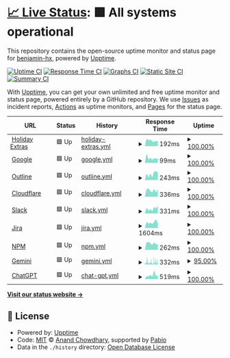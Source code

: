 # [📈 Live Status](https://benjamin-hx.github.io/statuspage): <!--live status--> **🟩 All systems operational**

This repository contains the open-source uptime monitor and status page for [benjamin-hx](https://benjamin-hx.github.io/statuspage), powered by [Upptime](https://github.com/upptime/upptime).

[![Uptime CI](https://github.com/benjamin-hx/statuspage/workflows/Uptime%20CI/badge.svg)](https://github.com/benjamin-hx/statuspage/actions?query=workflow%3A%22Uptime+CI%22)
[![Response Time CI](https://github.com/benjamin-hx/statuspage/workflows/Response%20Time%20CI/badge.svg)](https://github.com/benjamin-hx/statuspage/actions?query=workflow%3A%22Response+Time+CI%22)
[![Graphs CI](https://github.com/benjamin-hx/statuspage/workflows/Graphs%20CI/badge.svg)](https://github.com/benjamin-hx/statuspage/actions?query=workflow%3A%22Graphs+CI%22)
[![Static Site CI](https://github.com/benjamin-hx/statuspage/workflows/Static%20Site%20CI/badge.svg)](https://github.com/benjamin-hx/statuspage/actions?query=workflow%3A%22Static+Site+CI%22)
[![Summary CI](https://github.com/benjamin-hx/statuspage/workflows/Summary%20CI/badge.svg)](https://github.com/benjamin-hx/statuspage/actions?query=workflow%3A%22Summary+CI%22)

With [Upptime](https://upptime.js.org), you can get your own unlimited and free uptime monitor and status page, powered entirely by a GitHub repository. We use [Issues](https://github.com/benjamin-hx/statuspage/issues) as incident reports, [Actions](https://github.com/benjamin-hx/statuspage/actions) as uptime monitors, and [Pages](https://benjamin-hx.github.io/statuspage) for the status page.

<!--start: status pages-->
<!-- This summary is generated by Upptime (https://github.com/upptime/upptime) -->
<!-- Do not edit this manually, your changes will be overwritten -->
<!-- prettier-ignore -->
| URL | Status | History | Response Time | Uptime |
| --- | ------ | ------- | ------------- | ------ |
| <img alt="" src="https://icons.duckduckgo.com/ip3/www.holidayextras.com.ico" height="13"> [Holiday Extras](https://www.holidayextras.com) | 🟩 Up | [holiday-extras.yml](https://github.com/benjamin-hx/statuspage/commits/HEAD/history/holiday-extras.yml) | <details><summary><img alt="Response time graph" src="./graphs/holiday-extras/response-time-week.png" height="20"> 192ms</summary><br><a href="https://benjamin-hx.github.io/statuspage/history/holiday-extras"><img alt="Response time 176" src="https://img.shields.io/endpoint?url=https%3A%2F%2Fraw.githubusercontent.com%2Fbenjamin-hx%2Fstatuspage%2FHEAD%2Fapi%2Fholiday-extras%2Fresponse-time.json"></a><br><a href="https://benjamin-hx.github.io/statuspage/history/holiday-extras"><img alt="24-hour response time 171" src="https://img.shields.io/endpoint?url=https%3A%2F%2Fraw.githubusercontent.com%2Fbenjamin-hx%2Fstatuspage%2FHEAD%2Fapi%2Fholiday-extras%2Fresponse-time-day.json"></a><br><a href="https://benjamin-hx.github.io/statuspage/history/holiday-extras"><img alt="7-day response time 192" src="https://img.shields.io/endpoint?url=https%3A%2F%2Fraw.githubusercontent.com%2Fbenjamin-hx%2Fstatuspage%2FHEAD%2Fapi%2Fholiday-extras%2Fresponse-time-week.json"></a><br><a href="https://benjamin-hx.github.io/statuspage/history/holiday-extras"><img alt="30-day response time 174" src="https://img.shields.io/endpoint?url=https%3A%2F%2Fraw.githubusercontent.com%2Fbenjamin-hx%2Fstatuspage%2FHEAD%2Fapi%2Fholiday-extras%2Fresponse-time-month.json"></a><br><a href="https://benjamin-hx.github.io/statuspage/history/holiday-extras"><img alt="1-year response time 176" src="https://img.shields.io/endpoint?url=https%3A%2F%2Fraw.githubusercontent.com%2Fbenjamin-hx%2Fstatuspage%2FHEAD%2Fapi%2Fholiday-extras%2Fresponse-time-year.json"></a></details> | <details><summary><a href="https://benjamin-hx.github.io/statuspage/history/holiday-extras">100.00%</a></summary><a href="https://benjamin-hx.github.io/statuspage/history/holiday-extras"><img alt="All-time uptime 100.00%" src="https://img.shields.io/endpoint?url=https%3A%2F%2Fraw.githubusercontent.com%2Fbenjamin-hx%2Fstatuspage%2FHEAD%2Fapi%2Fholiday-extras%2Fuptime.json"></a><br><a href="https://benjamin-hx.github.io/statuspage/history/holiday-extras"><img alt="24-hour uptime 100.00%" src="https://img.shields.io/endpoint?url=https%3A%2F%2Fraw.githubusercontent.com%2Fbenjamin-hx%2Fstatuspage%2FHEAD%2Fapi%2Fholiday-extras%2Fuptime-day.json"></a><br><a href="https://benjamin-hx.github.io/statuspage/history/holiday-extras"><img alt="7-day uptime 100.00%" src="https://img.shields.io/endpoint?url=https%3A%2F%2Fraw.githubusercontent.com%2Fbenjamin-hx%2Fstatuspage%2FHEAD%2Fapi%2Fholiday-extras%2Fuptime-week.json"></a><br><a href="https://benjamin-hx.github.io/statuspage/history/holiday-extras"><img alt="30-day uptime 100.00%" src="https://img.shields.io/endpoint?url=https%3A%2F%2Fraw.githubusercontent.com%2Fbenjamin-hx%2Fstatuspage%2FHEAD%2Fapi%2Fholiday-extras%2Fuptime-month.json"></a><br><a href="https://benjamin-hx.github.io/statuspage/history/holiday-extras"><img alt="1-year uptime 100.00%" src="https://img.shields.io/endpoint?url=https%3A%2F%2Fraw.githubusercontent.com%2Fbenjamin-hx%2Fstatuspage%2FHEAD%2Fapi%2Fholiday-extras%2Fuptime-year.json"></a></details>
| <img alt="" src="https://icons.duckduckgo.com/ip3/www.google.com.ico" height="13"> [Google](https://www.google.com) | 🟩 Up | [google.yml](https://github.com/benjamin-hx/statuspage/commits/HEAD/history/google.yml) | <details><summary><img alt="Response time graph" src="./graphs/google/response-time-week.png" height="20"> 99ms</summary><br><a href="https://benjamin-hx.github.io/statuspage/history/google"><img alt="Response time 101" src="https://img.shields.io/endpoint?url=https%3A%2F%2Fraw.githubusercontent.com%2Fbenjamin-hx%2Fstatuspage%2FHEAD%2Fapi%2Fgoogle%2Fresponse-time.json"></a><br><a href="https://benjamin-hx.github.io/statuspage/history/google"><img alt="24-hour response time 90" src="https://img.shields.io/endpoint?url=https%3A%2F%2Fraw.githubusercontent.com%2Fbenjamin-hx%2Fstatuspage%2FHEAD%2Fapi%2Fgoogle%2Fresponse-time-day.json"></a><br><a href="https://benjamin-hx.github.io/statuspage/history/google"><img alt="7-day response time 99" src="https://img.shields.io/endpoint?url=https%3A%2F%2Fraw.githubusercontent.com%2Fbenjamin-hx%2Fstatuspage%2FHEAD%2Fapi%2Fgoogle%2Fresponse-time-week.json"></a><br><a href="https://benjamin-hx.github.io/statuspage/history/google"><img alt="30-day response time 90" src="https://img.shields.io/endpoint?url=https%3A%2F%2Fraw.githubusercontent.com%2Fbenjamin-hx%2Fstatuspage%2FHEAD%2Fapi%2Fgoogle%2Fresponse-time-month.json"></a><br><a href="https://benjamin-hx.github.io/statuspage/history/google"><img alt="1-year response time 101" src="https://img.shields.io/endpoint?url=https%3A%2F%2Fraw.githubusercontent.com%2Fbenjamin-hx%2Fstatuspage%2FHEAD%2Fapi%2Fgoogle%2Fresponse-time-year.json"></a></details> | <details><summary><a href="https://benjamin-hx.github.io/statuspage/history/google">100.00%</a></summary><a href="https://benjamin-hx.github.io/statuspage/history/google"><img alt="All-time uptime 100.00%" src="https://img.shields.io/endpoint?url=https%3A%2F%2Fraw.githubusercontent.com%2Fbenjamin-hx%2Fstatuspage%2FHEAD%2Fapi%2Fgoogle%2Fuptime.json"></a><br><a href="https://benjamin-hx.github.io/statuspage/history/google"><img alt="24-hour uptime 100.00%" src="https://img.shields.io/endpoint?url=https%3A%2F%2Fraw.githubusercontent.com%2Fbenjamin-hx%2Fstatuspage%2FHEAD%2Fapi%2Fgoogle%2Fuptime-day.json"></a><br><a href="https://benjamin-hx.github.io/statuspage/history/google"><img alt="7-day uptime 100.00%" src="https://img.shields.io/endpoint?url=https%3A%2F%2Fraw.githubusercontent.com%2Fbenjamin-hx%2Fstatuspage%2FHEAD%2Fapi%2Fgoogle%2Fuptime-week.json"></a><br><a href="https://benjamin-hx.github.io/statuspage/history/google"><img alt="30-day uptime 100.00%" src="https://img.shields.io/endpoint?url=https%3A%2F%2Fraw.githubusercontent.com%2Fbenjamin-hx%2Fstatuspage%2FHEAD%2Fapi%2Fgoogle%2Fuptime-month.json"></a><br><a href="https://benjamin-hx.github.io/statuspage/history/google"><img alt="1-year uptime 100.00%" src="https://img.shields.io/endpoint?url=https%3A%2F%2Fraw.githubusercontent.com%2Fbenjamin-hx%2Fstatuspage%2FHEAD%2Fapi%2Fgoogle%2Fuptime-year.json"></a></details>
| <img alt="" src="https://icons.duckduckgo.com/ip3/holidayextras.getoutline.com.ico" height="13"> [Outline](https://holidayextras.getoutline.com) | 🟩 Up | [outline.yml](https://github.com/benjamin-hx/statuspage/commits/HEAD/history/outline.yml) | <details><summary><img alt="Response time graph" src="./graphs/outline/response-time-week.png" height="20"> 243ms</summary><br><a href="https://benjamin-hx.github.io/statuspage/history/outline"><img alt="Response time 423" src="https://img.shields.io/endpoint?url=https%3A%2F%2Fraw.githubusercontent.com%2Fbenjamin-hx%2Fstatuspage%2FHEAD%2Fapi%2Foutline%2Fresponse-time.json"></a><br><a href="https://benjamin-hx.github.io/statuspage/history/outline"><img alt="24-hour response time 309" src="https://img.shields.io/endpoint?url=https%3A%2F%2Fraw.githubusercontent.com%2Fbenjamin-hx%2Fstatuspage%2FHEAD%2Fapi%2Foutline%2Fresponse-time-day.json"></a><br><a href="https://benjamin-hx.github.io/statuspage/history/outline"><img alt="7-day response time 243" src="https://img.shields.io/endpoint?url=https%3A%2F%2Fraw.githubusercontent.com%2Fbenjamin-hx%2Fstatuspage%2FHEAD%2Fapi%2Foutline%2Fresponse-time-week.json"></a><br><a href="https://benjamin-hx.github.io/statuspage/history/outline"><img alt="30-day response time 193" src="https://img.shields.io/endpoint?url=https%3A%2F%2Fraw.githubusercontent.com%2Fbenjamin-hx%2Fstatuspage%2FHEAD%2Fapi%2Foutline%2Fresponse-time-month.json"></a><br><a href="https://benjamin-hx.github.io/statuspage/history/outline"><img alt="1-year response time 423" src="https://img.shields.io/endpoint?url=https%3A%2F%2Fraw.githubusercontent.com%2Fbenjamin-hx%2Fstatuspage%2FHEAD%2Fapi%2Foutline%2Fresponse-time-year.json"></a></details> | <details><summary><a href="https://benjamin-hx.github.io/statuspage/history/outline">100.00%</a></summary><a href="https://benjamin-hx.github.io/statuspage/history/outline"><img alt="All-time uptime 99.93%" src="https://img.shields.io/endpoint?url=https%3A%2F%2Fraw.githubusercontent.com%2Fbenjamin-hx%2Fstatuspage%2FHEAD%2Fapi%2Foutline%2Fuptime.json"></a><br><a href="https://benjamin-hx.github.io/statuspage/history/outline"><img alt="24-hour uptime 100.00%" src="https://img.shields.io/endpoint?url=https%3A%2F%2Fraw.githubusercontent.com%2Fbenjamin-hx%2Fstatuspage%2FHEAD%2Fapi%2Foutline%2Fuptime-day.json"></a><br><a href="https://benjamin-hx.github.io/statuspage/history/outline"><img alt="7-day uptime 100.00%" src="https://img.shields.io/endpoint?url=https%3A%2F%2Fraw.githubusercontent.com%2Fbenjamin-hx%2Fstatuspage%2FHEAD%2Fapi%2Foutline%2Fuptime-week.json"></a><br><a href="https://benjamin-hx.github.io/statuspage/history/outline"><img alt="30-day uptime 100.00%" src="https://img.shields.io/endpoint?url=https%3A%2F%2Fraw.githubusercontent.com%2Fbenjamin-hx%2Fstatuspage%2FHEAD%2Fapi%2Foutline%2Fuptime-month.json"></a><br><a href="https://benjamin-hx.github.io/statuspage/history/outline"><img alt="1-year uptime 99.93%" src="https://img.shields.io/endpoint?url=https%3A%2F%2Fraw.githubusercontent.com%2Fbenjamin-hx%2Fstatuspage%2FHEAD%2Fapi%2Foutline%2Fuptime-year.json"></a></details>
| <img alt="" src="https://icons.duckduckgo.com/ip3/www.cloudflarestatus.com.ico" height="13"> [Cloudflare](https://www.cloudflarestatus.com) | 🟩 Up | [cloudflare.yml](https://github.com/benjamin-hx/statuspage/commits/HEAD/history/cloudflare.yml) | <details><summary><img alt="Response time graph" src="./graphs/cloudflare/response-time-week.png" height="20"> 336ms</summary><br><a href="https://benjamin-hx.github.io/statuspage/history/cloudflare"><img alt="Response time 323" src="https://img.shields.io/endpoint?url=https%3A%2F%2Fraw.githubusercontent.com%2Fbenjamin-hx%2Fstatuspage%2FHEAD%2Fapi%2Fcloudflare%2Fresponse-time.json"></a><br><a href="https://benjamin-hx.github.io/statuspage/history/cloudflare"><img alt="24-hour response time 388" src="https://img.shields.io/endpoint?url=https%3A%2F%2Fraw.githubusercontent.com%2Fbenjamin-hx%2Fstatuspage%2FHEAD%2Fapi%2Fcloudflare%2Fresponse-time-day.json"></a><br><a href="https://benjamin-hx.github.io/statuspage/history/cloudflare"><img alt="7-day response time 336" src="https://img.shields.io/endpoint?url=https%3A%2F%2Fraw.githubusercontent.com%2Fbenjamin-hx%2Fstatuspage%2FHEAD%2Fapi%2Fcloudflare%2Fresponse-time-week.json"></a><br><a href="https://benjamin-hx.github.io/statuspage/history/cloudflare"><img alt="30-day response time 367" src="https://img.shields.io/endpoint?url=https%3A%2F%2Fraw.githubusercontent.com%2Fbenjamin-hx%2Fstatuspage%2FHEAD%2Fapi%2Fcloudflare%2Fresponse-time-month.json"></a><br><a href="https://benjamin-hx.github.io/statuspage/history/cloudflare"><img alt="1-year response time 323" src="https://img.shields.io/endpoint?url=https%3A%2F%2Fraw.githubusercontent.com%2Fbenjamin-hx%2Fstatuspage%2FHEAD%2Fapi%2Fcloudflare%2Fresponse-time-year.json"></a></details> | <details><summary><a href="https://benjamin-hx.github.io/statuspage/history/cloudflare">100.00%</a></summary><a href="https://benjamin-hx.github.io/statuspage/history/cloudflare"><img alt="All-time uptime 99.65%" src="https://img.shields.io/endpoint?url=https%3A%2F%2Fraw.githubusercontent.com%2Fbenjamin-hx%2Fstatuspage%2FHEAD%2Fapi%2Fcloudflare%2Fuptime.json"></a><br><a href="https://benjamin-hx.github.io/statuspage/history/cloudflare"><img alt="24-hour uptime 100.00%" src="https://img.shields.io/endpoint?url=https%3A%2F%2Fraw.githubusercontent.com%2Fbenjamin-hx%2Fstatuspage%2FHEAD%2Fapi%2Fcloudflare%2Fuptime-day.json"></a><br><a href="https://benjamin-hx.github.io/statuspage/history/cloudflare"><img alt="7-day uptime 100.00%" src="https://img.shields.io/endpoint?url=https%3A%2F%2Fraw.githubusercontent.com%2Fbenjamin-hx%2Fstatuspage%2FHEAD%2Fapi%2Fcloudflare%2Fuptime-week.json"></a><br><a href="https://benjamin-hx.github.io/statuspage/history/cloudflare"><img alt="30-day uptime 100.00%" src="https://img.shields.io/endpoint?url=https%3A%2F%2Fraw.githubusercontent.com%2Fbenjamin-hx%2Fstatuspage%2FHEAD%2Fapi%2Fcloudflare%2Fuptime-month.json"></a><br><a href="https://benjamin-hx.github.io/statuspage/history/cloudflare"><img alt="1-year uptime 99.65%" src="https://img.shields.io/endpoint?url=https%3A%2F%2Fraw.githubusercontent.com%2Fbenjamin-hx%2Fstatuspage%2FHEAD%2Fapi%2Fcloudflare%2Fuptime-year.json"></a></details>
| <img alt="" src="https://icons.duckduckgo.com/ip3/slack.com.ico" height="13"> [Slack](https://slack.com) | 🟩 Up | [slack.yml](https://github.com/benjamin-hx/statuspage/commits/HEAD/history/slack.yml) | <details><summary><img alt="Response time graph" src="./graphs/slack/response-time-week.png" height="20"> 331ms</summary><br><a href="https://benjamin-hx.github.io/statuspage/history/slack"><img alt="Response time 290" src="https://img.shields.io/endpoint?url=https%3A%2F%2Fraw.githubusercontent.com%2Fbenjamin-hx%2Fstatuspage%2FHEAD%2Fapi%2Fslack%2Fresponse-time.json"></a><br><a href="https://benjamin-hx.github.io/statuspage/history/slack"><img alt="24-hour response time 522" src="https://img.shields.io/endpoint?url=https%3A%2F%2Fraw.githubusercontent.com%2Fbenjamin-hx%2Fstatuspage%2FHEAD%2Fapi%2Fslack%2Fresponse-time-day.json"></a><br><a href="https://benjamin-hx.github.io/statuspage/history/slack"><img alt="7-day response time 331" src="https://img.shields.io/endpoint?url=https%3A%2F%2Fraw.githubusercontent.com%2Fbenjamin-hx%2Fstatuspage%2FHEAD%2Fapi%2Fslack%2Fresponse-time-week.json"></a><br><a href="https://benjamin-hx.github.io/statuspage/history/slack"><img alt="30-day response time 273" src="https://img.shields.io/endpoint?url=https%3A%2F%2Fraw.githubusercontent.com%2Fbenjamin-hx%2Fstatuspage%2FHEAD%2Fapi%2Fslack%2Fresponse-time-month.json"></a><br><a href="https://benjamin-hx.github.io/statuspage/history/slack"><img alt="1-year response time 290" src="https://img.shields.io/endpoint?url=https%3A%2F%2Fraw.githubusercontent.com%2Fbenjamin-hx%2Fstatuspage%2FHEAD%2Fapi%2Fslack%2Fresponse-time-year.json"></a></details> | <details><summary><a href="https://benjamin-hx.github.io/statuspage/history/slack">100.00%</a></summary><a href="https://benjamin-hx.github.io/statuspage/history/slack"><img alt="All-time uptime 100.00%" src="https://img.shields.io/endpoint?url=https%3A%2F%2Fraw.githubusercontent.com%2Fbenjamin-hx%2Fstatuspage%2FHEAD%2Fapi%2Fslack%2Fuptime.json"></a><br><a href="https://benjamin-hx.github.io/statuspage/history/slack"><img alt="24-hour uptime 100.00%" src="https://img.shields.io/endpoint?url=https%3A%2F%2Fraw.githubusercontent.com%2Fbenjamin-hx%2Fstatuspage%2FHEAD%2Fapi%2Fslack%2Fuptime-day.json"></a><br><a href="https://benjamin-hx.github.io/statuspage/history/slack"><img alt="7-day uptime 100.00%" src="https://img.shields.io/endpoint?url=https%3A%2F%2Fraw.githubusercontent.com%2Fbenjamin-hx%2Fstatuspage%2FHEAD%2Fapi%2Fslack%2Fuptime-week.json"></a><br><a href="https://benjamin-hx.github.io/statuspage/history/slack"><img alt="30-day uptime 100.00%" src="https://img.shields.io/endpoint?url=https%3A%2F%2Fraw.githubusercontent.com%2Fbenjamin-hx%2Fstatuspage%2FHEAD%2Fapi%2Fslack%2Fuptime-month.json"></a><br><a href="https://benjamin-hx.github.io/statuspage/history/slack"><img alt="1-year uptime 100.00%" src="https://img.shields.io/endpoint?url=https%3A%2F%2Fraw.githubusercontent.com%2Fbenjamin-hx%2Fstatuspage%2FHEAD%2Fapi%2Fslack%2Fuptime-year.json"></a></details>
| <img alt="" src="https://icons.duckduckgo.com/ip3/holidayextras.jira.com.ico" height="13"> [Jira](https://holidayextras.jira.com) | 🟩 Up | [jira.yml](https://github.com/benjamin-hx/statuspage/commits/HEAD/history/jira.yml) | <details><summary><img alt="Response time graph" src="./graphs/jira/response-time-week.png" height="20"> 1604ms</summary><br><a href="https://benjamin-hx.github.io/statuspage/history/jira"><img alt="Response time 1510" src="https://img.shields.io/endpoint?url=https%3A%2F%2Fraw.githubusercontent.com%2Fbenjamin-hx%2Fstatuspage%2FHEAD%2Fapi%2Fjira%2Fresponse-time.json"></a><br><a href="https://benjamin-hx.github.io/statuspage/history/jira"><img alt="24-hour response time 1353" src="https://img.shields.io/endpoint?url=https%3A%2F%2Fraw.githubusercontent.com%2Fbenjamin-hx%2Fstatuspage%2FHEAD%2Fapi%2Fjira%2Fresponse-time-day.json"></a><br><a href="https://benjamin-hx.github.io/statuspage/history/jira"><img alt="7-day response time 1604" src="https://img.shields.io/endpoint?url=https%3A%2F%2Fraw.githubusercontent.com%2Fbenjamin-hx%2Fstatuspage%2FHEAD%2Fapi%2Fjira%2Fresponse-time-week.json"></a><br><a href="https://benjamin-hx.github.io/statuspage/history/jira"><img alt="30-day response time 1501" src="https://img.shields.io/endpoint?url=https%3A%2F%2Fraw.githubusercontent.com%2Fbenjamin-hx%2Fstatuspage%2FHEAD%2Fapi%2Fjira%2Fresponse-time-month.json"></a><br><a href="https://benjamin-hx.github.io/statuspage/history/jira"><img alt="1-year response time 1510" src="https://img.shields.io/endpoint?url=https%3A%2F%2Fraw.githubusercontent.com%2Fbenjamin-hx%2Fstatuspage%2FHEAD%2Fapi%2Fjira%2Fresponse-time-year.json"></a></details> | <details><summary><a href="https://benjamin-hx.github.io/statuspage/history/jira">100.00%</a></summary><a href="https://benjamin-hx.github.io/statuspage/history/jira"><img alt="All-time uptime 100.00%" src="https://img.shields.io/endpoint?url=https%3A%2F%2Fraw.githubusercontent.com%2Fbenjamin-hx%2Fstatuspage%2FHEAD%2Fapi%2Fjira%2Fuptime.json"></a><br><a href="https://benjamin-hx.github.io/statuspage/history/jira"><img alt="24-hour uptime 100.00%" src="https://img.shields.io/endpoint?url=https%3A%2F%2Fraw.githubusercontent.com%2Fbenjamin-hx%2Fstatuspage%2FHEAD%2Fapi%2Fjira%2Fuptime-day.json"></a><br><a href="https://benjamin-hx.github.io/statuspage/history/jira"><img alt="7-day uptime 100.00%" src="https://img.shields.io/endpoint?url=https%3A%2F%2Fraw.githubusercontent.com%2Fbenjamin-hx%2Fstatuspage%2FHEAD%2Fapi%2Fjira%2Fuptime-week.json"></a><br><a href="https://benjamin-hx.github.io/statuspage/history/jira"><img alt="30-day uptime 100.00%" src="https://img.shields.io/endpoint?url=https%3A%2F%2Fraw.githubusercontent.com%2Fbenjamin-hx%2Fstatuspage%2FHEAD%2Fapi%2Fjira%2Fuptime-month.json"></a><br><a href="https://benjamin-hx.github.io/statuspage/history/jira"><img alt="1-year uptime 100.00%" src="https://img.shields.io/endpoint?url=https%3A%2F%2Fraw.githubusercontent.com%2Fbenjamin-hx%2Fstatuspage%2FHEAD%2Fapi%2Fjira%2Fuptime-year.json"></a></details>
| <img alt="" src="https://icons.duckduckgo.com/ip3/status.npmjs.org.ico" height="13"> [NPM](https://status.npmjs.org) | 🟩 Up | [npm.yml](https://github.com/benjamin-hx/statuspage/commits/HEAD/history/npm.yml) | <details><summary><img alt="Response time graph" src="./graphs/npm/response-time-week.png" height="20"> 262ms</summary><br><a href="https://benjamin-hx.github.io/statuspage/history/npm"><img alt="Response time 257" src="https://img.shields.io/endpoint?url=https%3A%2F%2Fraw.githubusercontent.com%2Fbenjamin-hx%2Fstatuspage%2FHEAD%2Fapi%2Fnpm%2Fresponse-time.json"></a><br><a href="https://benjamin-hx.github.io/statuspage/history/npm"><img alt="24-hour response time 228" src="https://img.shields.io/endpoint?url=https%3A%2F%2Fraw.githubusercontent.com%2Fbenjamin-hx%2Fstatuspage%2FHEAD%2Fapi%2Fnpm%2Fresponse-time-day.json"></a><br><a href="https://benjamin-hx.github.io/statuspage/history/npm"><img alt="7-day response time 262" src="https://img.shields.io/endpoint?url=https%3A%2F%2Fraw.githubusercontent.com%2Fbenjamin-hx%2Fstatuspage%2FHEAD%2Fapi%2Fnpm%2Fresponse-time-week.json"></a><br><a href="https://benjamin-hx.github.io/statuspage/history/npm"><img alt="30-day response time 278" src="https://img.shields.io/endpoint?url=https%3A%2F%2Fraw.githubusercontent.com%2Fbenjamin-hx%2Fstatuspage%2FHEAD%2Fapi%2Fnpm%2Fresponse-time-month.json"></a><br><a href="https://benjamin-hx.github.io/statuspage/history/npm"><img alt="1-year response time 257" src="https://img.shields.io/endpoint?url=https%3A%2F%2Fraw.githubusercontent.com%2Fbenjamin-hx%2Fstatuspage%2FHEAD%2Fapi%2Fnpm%2Fresponse-time-year.json"></a></details> | <details><summary><a href="https://benjamin-hx.github.io/statuspage/history/npm">100.00%</a></summary><a href="https://benjamin-hx.github.io/statuspage/history/npm"><img alt="All-time uptime 99.67%" src="https://img.shields.io/endpoint?url=https%3A%2F%2Fraw.githubusercontent.com%2Fbenjamin-hx%2Fstatuspage%2FHEAD%2Fapi%2Fnpm%2Fuptime.json"></a><br><a href="https://benjamin-hx.github.io/statuspage/history/npm"><img alt="24-hour uptime 100.00%" src="https://img.shields.io/endpoint?url=https%3A%2F%2Fraw.githubusercontent.com%2Fbenjamin-hx%2Fstatuspage%2FHEAD%2Fapi%2Fnpm%2Fuptime-day.json"></a><br><a href="https://benjamin-hx.github.io/statuspage/history/npm"><img alt="7-day uptime 100.00%" src="https://img.shields.io/endpoint?url=https%3A%2F%2Fraw.githubusercontent.com%2Fbenjamin-hx%2Fstatuspage%2FHEAD%2Fapi%2Fnpm%2Fuptime-week.json"></a><br><a href="https://benjamin-hx.github.io/statuspage/history/npm"><img alt="30-day uptime 100.00%" src="https://img.shields.io/endpoint?url=https%3A%2F%2Fraw.githubusercontent.com%2Fbenjamin-hx%2Fstatuspage%2FHEAD%2Fapi%2Fnpm%2Fuptime-month.json"></a><br><a href="https://benjamin-hx.github.io/statuspage/history/npm"><img alt="1-year uptime 99.67%" src="https://img.shields.io/endpoint?url=https%3A%2F%2Fraw.githubusercontent.com%2Fbenjamin-hx%2Fstatuspage%2FHEAD%2Fapi%2Fnpm%2Fuptime-year.json"></a></details>
| <img alt="" src="https://icons.duckduckgo.com/ip3/gemini.google.com.ico" height="13"> [Gemini](https://gemini.google.com) | 🟩 Up | [gemini.yml](https://github.com/benjamin-hx/statuspage/commits/HEAD/history/gemini.yml) | <details><summary><img alt="Response time graph" src="./graphs/gemini/response-time-week.png" height="20"> 332ms</summary><br><a href="https://benjamin-hx.github.io/statuspage/history/gemini"><img alt="Response time 228" src="https://img.shields.io/endpoint?url=https%3A%2F%2Fraw.githubusercontent.com%2Fbenjamin-hx%2Fstatuspage%2FHEAD%2Fapi%2Fgemini%2Fresponse-time.json"></a><br><a href="https://benjamin-hx.github.io/statuspage/history/gemini"><img alt="24-hour response time 385" src="https://img.shields.io/endpoint?url=https%3A%2F%2Fraw.githubusercontent.com%2Fbenjamin-hx%2Fstatuspage%2FHEAD%2Fapi%2Fgemini%2Fresponse-time-day.json"></a><br><a href="https://benjamin-hx.github.io/statuspage/history/gemini"><img alt="7-day response time 332" src="https://img.shields.io/endpoint?url=https%3A%2F%2Fraw.githubusercontent.com%2Fbenjamin-hx%2Fstatuspage%2FHEAD%2Fapi%2Fgemini%2Fresponse-time-week.json"></a><br><a href="https://benjamin-hx.github.io/statuspage/history/gemini"><img alt="30-day response time 267" src="https://img.shields.io/endpoint?url=https%3A%2F%2Fraw.githubusercontent.com%2Fbenjamin-hx%2Fstatuspage%2FHEAD%2Fapi%2Fgemini%2Fresponse-time-month.json"></a><br><a href="https://benjamin-hx.github.io/statuspage/history/gemini"><img alt="1-year response time 228" src="https://img.shields.io/endpoint?url=https%3A%2F%2Fraw.githubusercontent.com%2Fbenjamin-hx%2Fstatuspage%2FHEAD%2Fapi%2Fgemini%2Fresponse-time-year.json"></a></details> | <details><summary><a href="https://benjamin-hx.github.io/statuspage/history/gemini">95.00%</a></summary><a href="https://benjamin-hx.github.io/statuspage/history/gemini"><img alt="All-time uptime 99.35%" src="https://img.shields.io/endpoint?url=https%3A%2F%2Fraw.githubusercontent.com%2Fbenjamin-hx%2Fstatuspage%2FHEAD%2Fapi%2Fgemini%2Fuptime.json"></a><br><a href="https://benjamin-hx.github.io/statuspage/history/gemini"><img alt="24-hour uptime 89.52%" src="https://img.shields.io/endpoint?url=https%3A%2F%2Fraw.githubusercontent.com%2Fbenjamin-hx%2Fstatuspage%2FHEAD%2Fapi%2Fgemini%2Fuptime-day.json"></a><br><a href="https://benjamin-hx.github.io/statuspage/history/gemini"><img alt="7-day uptime 95.00%" src="https://img.shields.io/endpoint?url=https%3A%2F%2Fraw.githubusercontent.com%2Fbenjamin-hx%2Fstatuspage%2FHEAD%2Fapi%2Fgemini%2Fuptime-week.json"></a><br><a href="https://benjamin-hx.github.io/statuspage/history/gemini"><img alt="30-day uptime 98.49%" src="https://img.shields.io/endpoint?url=https%3A%2F%2Fraw.githubusercontent.com%2Fbenjamin-hx%2Fstatuspage%2FHEAD%2Fapi%2Fgemini%2Fuptime-month.json"></a><br><a href="https://benjamin-hx.github.io/statuspage/history/gemini"><img alt="1-year uptime 99.35%" src="https://img.shields.io/endpoint?url=https%3A%2F%2Fraw.githubusercontent.com%2Fbenjamin-hx%2Fstatuspage%2FHEAD%2Fapi%2Fgemini%2Fuptime-year.json"></a></details>
| <img alt="" src="https://icons.duckduckgo.com/ip3/status.openai.com.ico" height="13"> [ChatGPT](https://status.openai.com) | 🟩 Up | [chat-gpt.yml](https://github.com/benjamin-hx/statuspage/commits/HEAD/history/chat-gpt.yml) | <details><summary><img alt="Response time graph" src="./graphs/chat-gpt/response-time-week.png" height="20"> 519ms</summary><br><a href="https://benjamin-hx.github.io/statuspage/history/chat-gpt"><img alt="Response time 521" src="https://img.shields.io/endpoint?url=https%3A%2F%2Fraw.githubusercontent.com%2Fbenjamin-hx%2Fstatuspage%2FHEAD%2Fapi%2Fchat-gpt%2Fresponse-time.json"></a><br><a href="https://benjamin-hx.github.io/statuspage/history/chat-gpt"><img alt="24-hour response time 488" src="https://img.shields.io/endpoint?url=https%3A%2F%2Fraw.githubusercontent.com%2Fbenjamin-hx%2Fstatuspage%2FHEAD%2Fapi%2Fchat-gpt%2Fresponse-time-day.json"></a><br><a href="https://benjamin-hx.github.io/statuspage/history/chat-gpt"><img alt="7-day response time 519" src="https://img.shields.io/endpoint?url=https%3A%2F%2Fraw.githubusercontent.com%2Fbenjamin-hx%2Fstatuspage%2FHEAD%2Fapi%2Fchat-gpt%2Fresponse-time-week.json"></a><br><a href="https://benjamin-hx.github.io/statuspage/history/chat-gpt"><img alt="30-day response time 474" src="https://img.shields.io/endpoint?url=https%3A%2F%2Fraw.githubusercontent.com%2Fbenjamin-hx%2Fstatuspage%2FHEAD%2Fapi%2Fchat-gpt%2Fresponse-time-month.json"></a><br><a href="https://benjamin-hx.github.io/statuspage/history/chat-gpt"><img alt="1-year response time 521" src="https://img.shields.io/endpoint?url=https%3A%2F%2Fraw.githubusercontent.com%2Fbenjamin-hx%2Fstatuspage%2FHEAD%2Fapi%2Fchat-gpt%2Fresponse-time-year.json"></a></details> | <details><summary><a href="https://benjamin-hx.github.io/statuspage/history/chat-gpt">100.00%</a></summary><a href="https://benjamin-hx.github.io/statuspage/history/chat-gpt"><img alt="All-time uptime 99.32%" src="https://img.shields.io/endpoint?url=https%3A%2F%2Fraw.githubusercontent.com%2Fbenjamin-hx%2Fstatuspage%2FHEAD%2Fapi%2Fchat-gpt%2Fuptime.json"></a><br><a href="https://benjamin-hx.github.io/statuspage/history/chat-gpt"><img alt="24-hour uptime 100.00%" src="https://img.shields.io/endpoint?url=https%3A%2F%2Fraw.githubusercontent.com%2Fbenjamin-hx%2Fstatuspage%2FHEAD%2Fapi%2Fchat-gpt%2Fuptime-day.json"></a><br><a href="https://benjamin-hx.github.io/statuspage/history/chat-gpt"><img alt="7-day uptime 100.00%" src="https://img.shields.io/endpoint?url=https%3A%2F%2Fraw.githubusercontent.com%2Fbenjamin-hx%2Fstatuspage%2FHEAD%2Fapi%2Fchat-gpt%2Fuptime-week.json"></a><br><a href="https://benjamin-hx.github.io/statuspage/history/chat-gpt"><img alt="30-day uptime 100.00%" src="https://img.shields.io/endpoint?url=https%3A%2F%2Fraw.githubusercontent.com%2Fbenjamin-hx%2Fstatuspage%2FHEAD%2Fapi%2Fchat-gpt%2Fuptime-month.json"></a><br><a href="https://benjamin-hx.github.io/statuspage/history/chat-gpt"><img alt="1-year uptime 99.32%" src="https://img.shields.io/endpoint?url=https%3A%2F%2Fraw.githubusercontent.com%2Fbenjamin-hx%2Fstatuspage%2FHEAD%2Fapi%2Fchat-gpt%2Fuptime-year.json"></a></details>

<!--end: status pages-->

[**Visit our status website →**](https://benjamin-hx.github.io/statuspage)

## 📄 License

- Powered by: [Upptime](https://github.com/upptime/upptime)
- Code: [MIT](./LICENSE) © [Anand Chowdhary](https://anandchowdhary.com), supported by [Pabio](https://pabio.com)
- Data in the `./history` directory: [Open Database License](https://opendatacommons.org/licenses/odbl/1-0/)
